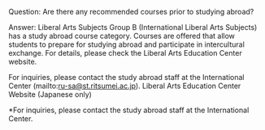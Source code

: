 Question: Are there any recommended courses prior to studying abroad?

Answer:
Liberal Arts Subjects Group B (International Liberal Arts Subjects) has a study abroad course category. Courses are offered that allow students to prepare for studying abroad and participate in intercultural exchange. For details, please check the Liberal Arts Education Center website.

For inquiries, please contact the study abroad staff at the International Center (mailto:ru-sa@st.ritsumei.ac.jp).
Liberal Arts Education Center Website (Japanese only)

*For inquiries, please contact the study abroad staff at the International Center.